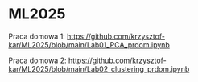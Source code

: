 # ML2025

Praca domowa 1: https://github.com/krzysztof-kar/ML2025/blob/main/Lab01_PCA_prdom.ipynb

Praca domowa 2: https://github.com/krzysztof-kar/ML2025/blob/main/Lab02_clustering_prdom.ipynb
